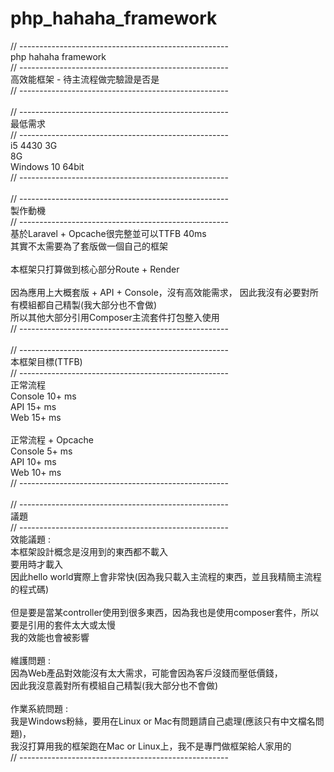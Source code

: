 # php_hahaha_framework

// ---------------------------------------------------- \
php hahaha framework \
// ---------------------------------------------------- \
高效能框架 - 待主流程做完驗證是否是 \
// ---------------------------------------------------- \
 \
// ---------------------------------------------------- \
最低需求 \
// ---------------------------------------------------- \
i5 4430 3G \
8G \
Windows 10 64bit \
// ---------------------------------------------------- \
 \
// ---------------------------------------------------- \
製作動機 \
// ---------------------------------------------------- \
基於Laravel + Opcache很完整並可以TTFB 40ms \
其實不太需要為了套版做一個自己的框架 \
 \
本框架只打算做到核心部分Route + Render \
 \
因為應用上大概套版 + API + Console，沒有高效能需求，
因此我沒有必要對所有模組都自己精製(我大部分也不會做) \
所以其他大部分引用Composer主流套件打包整入使用 \
// ---------------------------------------------------- \
 \
// ---------------------------------------------------- \
本框架目標(TTFB) \
// ---------------------------------------------------- \
正常流程 \
Console 10+ ms  \
API 15+ ms \
Web 15+ ms \
 \
正常流程 + Opcache \
Console 5+ ms  \
API 10+ ms \
Web 10+ ms \
// ---------------------------------------------------- \
 \
// ---------------------------------------------------- \
議題 \
// ---------------------------------------------------- \
效能議題 :  \
本框架設計概念是沒用到的東西都不載入 \
要用時才載入 \
因此hello world實際上會非常快(因為我只載入主流程的東西，並且我精簡主流程的程式碼) \
 \
但是要是當某controller使用到很多東西，因為我也是使用composer套件，所以要是引用的套件太大或太慢 \
我的效能也會被影響 \
 \
維護問題 :  \
因為Web產品對效能沒有太大需求，可能會因為客戶沒錢而壓低價錢， \
因此我沒意義對所有模組自己精製(我大部分也不會做) \
 \
作業系統問題 : \
我是Windows粉絲，要用在Linux or Mac有問題請自己處理(應該只有中文檔名問題)， \
我沒打算用我的框架跑在Mac or Linux上，我不是專門做框架給人家用的 \
// ---------------------------------------------------- 

